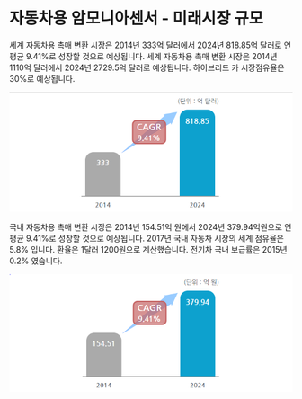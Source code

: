 # 자동차용 암모니아센서 - 미래시장 규모

세계 자동차용 촉매 변환 시장은 2014년 333억 달러에서 2024년 818.85억 달러로 연평균 9.41%로 성장할 것으로 예상됩니다. 세계 자동차용 촉매 변환 시장은 2014년 1110억 달러에서 2024년 2729.5억 달러로 예상됩니다. 하이브리드 카 시장점유율은 30%로 예상됩니다.


![](./images/자동차용암모니아센서_Q14_1_1.PNG)


국내 자동차용 촉매 변환 시장은 2014년 154.51억 원에서 2024년 379.94억원으로 연평균 9.41%로 성장할 것으로 예상됩니다. 2017년 국내 자동차 시장의 세계 점유율은 5.8% 입니다. 환율은 1달러 1200원으로 계산했습니다. 전기차 국내 보급률은 2015년 0.2% 였습니다.


![](./images/자동차용암모니아센서_Q14_1_1_.PNG)
